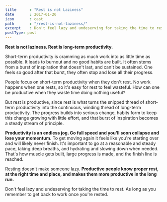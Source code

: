 ```yaml
---
title      : "Rest is not Laziness"
date       : 2017-01-20
icon       : cast
path       : "/rest-is-not-laziness/"
excerpt    : Don't feel lazy and undeserving for taking the time to rest. One can't be productive without rest.
postType: post
---
```


**Rest is not laziness. Rest is long-term productivity.**

Short-term productivity is cramming as much work into as little time as possible. It leads to burnout and no good habits are built. It often stems from a burst of inspiration that doesn't last, and can't be sustained. One feels so good after that burst, they often stop and lose all their progress.

People focus on short-term productivity when they don't rest. No work happens when one rests, so it's easy for rest to feel wasteful. How can one be productive when they waste time doing nothing useful?

But rest is productive, since rest is what turns the snipped thread of short-term productivity into the continuous, winding thread of long-term productivity. The progress builds into serious change, habits form to keep this change growing with little effort, and that burst of inspiration becomes a steady stream of principle.

**Productivity is an endless jog. Go full speed and you'll soon collapse and lose your momentum.** To get moving again it feels like you're starting over and will likely never finish. It's important to go at a reasonable and steady pace, taking deep breaths, and hydrating and slowing down when needed. That's how muscle gets built, large progress is made, and the finish line is reached.

Resting doesn't make someone lazy. **Productive people know proper rest, at the right time and place, and makes them more productive in the long run.**

Don't feel lazy and undeserving for taking the time to rest. As long as you remember to get back to work once you're rested.
